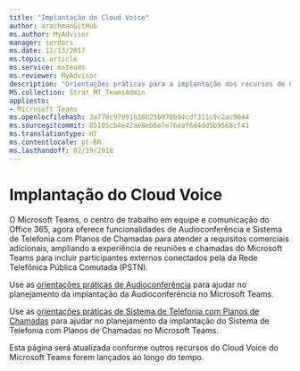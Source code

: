 ```yaml
---
title: "Implantação do Cloud Voice"
author: arachmanGitHub
ms.author: MyAdvisor
manager: serdars
ms.date: 12/13/2017
ms.topic: article
ms.service: msteams
ms.reviewer: MyAdvisor
description: "Orientações práticas para a implantação dos recursos de Cloud Voice no Microsoft Teams."
MS.collection: Strat_MT_TeamsAdmin
appliesto:
- Microsoft Teams
ms.openlocfilehash: 3a778c97091b30b25b070b94cdf311c9c2ac9044
ms.sourcegitcommit: 85105cb4e42ae8eb6e7e76eaf6d4dd5b9568cf41
ms.translationtype: HT
ms.contentlocale: pt-BR
ms.lasthandoff: 02/19/2018
---
```

<a name="cloud-voice-deployment"></a>Implantação do Cloud Voice
======================

O Microsoft Teams, o centro de trabalho em equipe e comunicação do Office 365, agora oferece funcionalidades de Audioconferência e Sistema de Telefonia com Planos de Chamadas para atender a requisitos comerciais adicionais, ampliando a experiência de reuniões e chamadas do Microsoft Teams para incluir participantes externos conectados pela da Rede Telefônica Pública Comutada (PSTN).
 
Use as [orientações práticas de Audioconferência](https://docs.microsoft.com/MicrosoftTeams/audio-conferencing) para ajudar no planejamento da implantação da Audioconferência no Microsoft Teams.

Use as [orientações práticas de Sistema de Telefonia com Planos de Chamadas](https://docs.microsoft.com/MicrosoftTeams/phone-system-with-calling-plans) para ajudar no planejamento da implantação do Sistema de Telefonia com Planos de Chamadas no Microsoft Teams.
 
Esta página será atualizada conforme outros recursos do Cloud Voice do Microsoft Teams forem lançados ao longo do tempo.


